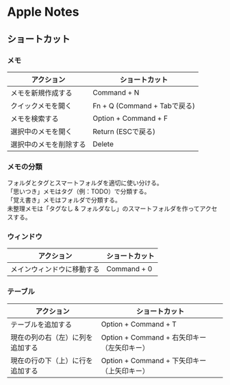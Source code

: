 # Apple Notes

## ショートカット

### メモ

| アクション | ショートカット |
| --- | --- |
| メモを新規作成する | Command + N |
| クイックメモを開く | Fn + Q (Command + Tabで戻る) |
| メモを検索する | Option + Command + F |
| 選択中のメモを開く | Return (ESCで戻る) |
| 選択中のメモを削除する | Delete |

### メモの分類

フォルダとタグとスマートフォルダを適切に使い分ける。  
「思いつき」メモはタグ（例：TODO）で分類する。  
「覚え書き」メモはフォルダで分類する。  
未整理メモは「タグなし & フォルダなし」のスマートフォルダを作ってアクセスする。

### ウィンドウ

| アクション | ショートカット |
| --- | --- |
| メインウィンドウに移動する | Command + 0 |

### テーブル

| アクション | ショートカット |
| --- | --- |
| テーブルを追加する | Option + Command + T |
| 現在の列の右（左）に列を追加する | Option + Command + 右矢印キー（左矢印キー） |
| 現在の行の下（上）に行を追加する | Option + Command + 下矢印キー（上矢印キー） |

